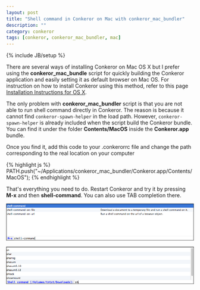 ```yaml
---
layout: post
title: "Shell command in Conkeror on Mac with conkeror_mac_bundler"
description: ""
category: conkeror
tags: [conkeror, conkeror_mac_bundler, mac]
---
```

{% include JB/setup %}

There are several ways of installing Conkeror on Mac OS X but I prefer using the
**conkeror_mac_bundle** script for quickly building the Conkeror application and
easily setting it as default browser on Mac OS. For instruction on how to
install Conkeror using this method, refer to this page
[Installation Instructions for OS X](http://conkeror.org/InstallationOSX).

The only problem with **conkeror_mac_bundler** script is that you are not able
to run shell command directly in Conkeror. The reason is because it cannot find
`conkeror-spawn-helper` in the load path. However, `conkeror-spawn-helper` is
already included when the script build the Conkeror bundle. You can find it
under the folder **Contents/MacOS** inside the **Conkeror.app** bundle.

Once you find it, add this code to your .conkerorrc file and change the path
corresponding to the real location on your computer

{% highlight js %}
PATH.push("~/Applications/conkeror_mac_bundler/Conkeror.app/Contents/MacOS");
{% endhighlight %}

That's everything you need to do. Restart Conkeror and try it by pressing
**M-x** and then **shell-command**. You can also use TAB completion there.

![Alt Text](/files/2013-12-29-shell-command-in-conkeror-on-mac-with-conkeror_mac_bundler/sc1.png)

![Alt Text](/files/2013-12-29-shell-command-in-conkeror-on-mac-with-conkeror_mac_bundler/sc2.png)

<!-- more -->

